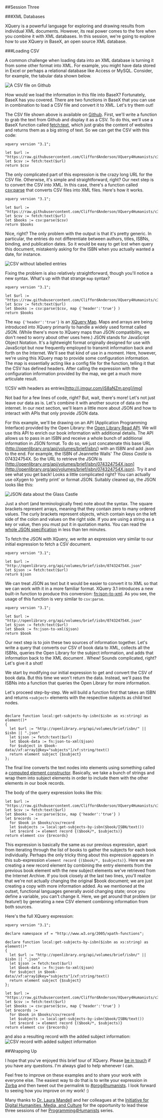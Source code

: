 ##Session Three

###XML Databases

XQuery is a powerful language for exploring and drawing results from individual XML documents. However, its real power comes to the fore when you combine it with XML databases. In this session, we're going to explore how to use XQuery in BaseX, an open source XML database. 

###Loading CSV

A common challenge when loading data into an XML database is turning it from some other format into XML. For example, you might have data stored in Excel or perhaps a relational database like Access or MySQL. Consider, for example, the tabular data shown below.

![A CSV file on Github](http://i.imgur.com/tYLvWJ2.png)

How would we load the information in this file into BaseX? Fortunately, BaseX has you covered. There are two functions in BaseX that you can use in combination to load a CSV file and convert it to XML.  Let's try them out!

The CSV file shown above is available on [Github](https://raw.githubusercontent.com/CliffordAnderson/XQuery4Humanists/c362876f6f6b4ec6755069a3ab256fb01d495616/data/books.csv). First, we'll write a function to grab the text from Github and display it as a CSV. To do this, we'll use a BaseX function called [fetch:text](http://docs.basex.org/wiki/Fetch_Module#fetch:text), which just grabs the content of websites and returns them as a big string of text. So we can get the CSV with this code:
```xquery
xquery version "3.1";

let $url := "https://raw.githubusercontent.com/CliffordAnderson/XQuery4Humanists/c362876f6f6b4ec6755069a3ab256fb01d495616/data/books.csv"
let $csv := fetch:text($url)
return $csv
```
The only complicated part of this expression is the crazy long URL for the CSV file. Otherwise, it's simple and straightforward, right? Our next step is to convert the CSV into XML. In this case, there's a function called [csv:parse](http://docs.basex.org/wiki/CSV_Module) that converts CSV files into XML files. Here's how it works.
```xquery
xquery version "3.1";

let $url := "https://raw.githubusercontent.com/CliffordAnderson/XQuery4Humanists/c362876f6f6b4ec6755069a3ab256fb01d495616/data/books.csv"
let $csv := fetch:text($url)
let $books := csv:parse($csv)
return $books
```

Nice, right? The only problem with the output is that it's pretty generic. In particular, the entries do not differentiate between authors, titles, ISBNs, binding, and publication dates. So it would be easy to get lost when query this document, mistakenly asking for the ISBN when you actually wanted a date, for instance. 

![CSV without labelled entries](http://i.imgur.com/2k6fVoq.png)

Fixing the problem is also relatively straightforward, though you'll notice a new syntax. What's up with that strange ```map``` syntax?

```xquery
xquery version "3.1";

let $url := "https://raw.githubusercontent.com/CliffordAnderson/XQuery4Humanists/c362876f6f6b4ec6755069a3ab256fb01d495616/data/books.csv"
let $csv := fetch:text($url)
let $books := csv:parse($csv, map {'header':'true'} )
return $books
```
The ```map {'header':'true'}``` is an [XQuery Map](http://docs.basex.org/wiki/XQuery_3.1#Maps). Maps and arrays are being introduced into XQuery primarily to handle a widely used format called JSON. (While there's more to XQuery maps than JSON compatibility, we don't need to worry about other uses here.)  JSON stands for JavaScript Object Notation. It's a lightweight format originally designed for use with JavaScript but now frequently employed to transmit information back and forth on the Internet. We'll see that kind of use in a moment. Here, however, we're using this XQuery map to provide some configuration information. The map is essentially acting like a config file for the function, telling it that the CSV has defined headers. After calling the expression with the configuration information provided by the map, we get a much more articulate result.

![CSV with headers as entries]http://i.imgur.com/jS8aNZm.png[/img]

Not bad for a few lines of code, right? But, wait, there's more! Let's not just leave our data as is. Let's combine it with another source of data on the internet. In our next section, we'll learn a little more about JSON and how to interact with APIs that only provide JSON data.

For this example, we'll be drawing on an API (Application Programming Interface) provided by the Open Library: the [Open Library Read API](https://openlibrary.org/dev/docs/api/read). We will use this API to enrich our book information with additional details. The API allows us to pass in an ISBN and receive a whole bunch of additional information in JSON format. To do so, we just concatenate this base URL (http://openlibrary.org/api/volumes/brief/isbn/) with an ISBN and add .json to the end. For example, the ISBN of Jeannette Walls' *The Glass Castle* is 074324754X. So the URL to retrieve the JSON is [http://openlibrary.org/api/volumes/brief/isbn/074324754X.json](http://openlibrary.org/api/volumes/brief/isbn/074324754X.json). Try it and see what you get back! Looks a little complicated right? You can actually use oXygen to 'pretty print' or format JSON. Suitably cleaned up, the JSON looks like this:

![JSON data about the Glass Castle](http://i.imgur.com/da92Xze.png)

Just a short (and terminologically free) note about the syntax. The square brackets represent arrays, meaning that they contain zero to many ordered values. The curly brackets represent objects, which contain keys on the left side of the colon and values on the right side. If you are using a string as a key or value, then you must put it in quotation marks. You can read the [whole JSON specification](http://www.json.org/) in less than ten minutes.

To fetch the JSON with XQuery, we write an expression very similar to our initial expression to fetch a CSV document.

```xquery
xquery version "3.1";

let $url := "http://openlibrary.org/api/volumes/brief/isbn/074324754X.json"
let $json := fetch:text($url)
return $json
```
We can treat JSON as text but it would be easier to convert it to XML so that we can work with it in a more familiar format. XQuery 3.1 introduces a new built-in function to produce this conversion: [fn:json-to-xml](http://docs.basex.org/wiki/XQuery_3.1#fn:json-to-xml). As you see, the usage of this function is very similar to ```csv:parse```.

```xquery
xquery version "3.1";

let $url := "http://openlibrary.org/api/volumes/brief/isbn/074324754X.json"
let $json := fetch:text($url)
let $book := fn:json-to-xml($json)
return $book
````
Our next step is to join these two sources of information together. Let's write a query that converts our CSV of book data to XML, collects all the ISBNs, queries the Open Library for the subject information, and adds that information back to the XML document . Whew! Sounds complicated, right? Let's give it a shot!

We start by modifying our initial expression to get and convert the CSV of book data. But this time we won't return the data. Instead, we'll pass the ISBNs into a function that queries the Open Library for more information. 

Let's proceed step-by-step. We will build a function first that takes an ISBN and returns ```<subject>``` elements with the respective subjects as child text nodes.

```xquery

declare function local:get-subjects-by-isbn($isbn as xs:string) as element()*
{
  let $url := "http://openlibrary.org/api/volumes/brief/isbn/" || $isbn || ".json"
  let $json := fetch:text($url)
  let $book-data := fn:json-to-xml($json)
  for $subject in $book-data//xf:array[@key="subjects"]/xf:string/text()
  return element subject {$subject}
};
```

The final line converts the text nodes into elements using something called a [computed element constructor](http://www.w3.org/TR/xquery/#id-computedElements). Basically, we take a bunch of strings and wrap them into subject elements in order to include them with the other elements in our book records.

The body of the query expression looks like this:

```xquery
let $url := "https://raw.githubusercontent.com/CliffordAnderson/XQuery4Humanists/c362876f6f6b4ec6755069a3ab256fb01d495616/data/books.csv"
let $csv := fetch:text($url)
let $books := csv:parse($csv, map {'header':'true'} )
let $records :=
  for $book in $books/csv/record
  let $subjects := local:get-subjects-by-isbn($book/ISBN/text())
  let $record := element record {($book/*, $subjects)}
return element csv {$records}
```
This expression is basically the same as our previous expression, apart from iterating through the list of books to gather the subjects for each book individually. Perhaps the only tricky thing about this expression appears in this sub-expression ```element record {($book/*, $subjects)}```. Here we are creating a new record element by combining the entry elements from the previous book element with the new subject elements we've retrieved from the Internet Archive. If you look closely at the last two lines, you'll realize that we're not actually changing the original $book document; we are just creating a copy with more information added. As we mentioned at the outset, functional languages generally avoid changing state; once you define a variable, you can't change it. Here, we get around that problem (or feature!) by generating a new CSV element combining information from both sources.

Here's the full XQuery expression:

```xquery
xquery version "3.1";

declare namespace xf = "http://www.w3.org/2005/xpath-functions";

declare function local:get-subjects-by-isbn($isbn as xs:string) as element()*
{
  let $url := "http://openlibrary.org/api/volumes/brief/isbn/" || $isbn || ".json"
  let $json := fetch:text($url)
  let $book-data := fn:json-to-xml($json)
  for $subject in $book-data//xf:array[@key="subjects"]/xf:string/text()
  return element subject {$subject}
};

let $url := "https://raw.githubusercontent.com/CliffordAnderson/XQuery4Humanists/c362876f6f6b4ec6755069a3ab256fb01d495616/data/books.csv"
let $csv := fetch:text($url)
let $books := csv:parse($csv, map {'header':'true'} )
let $records :=
  for $book in $books/csv/record
  let $subjects := local:get-subjects-by-isbn($book/ISBN/text())
  let $record := element record {($book/*, $subjects)}
return element csv {$records}
```
and also a resulting record with the added subject information:
![CSV record with added subject information](http://i.imgur.com/WklULX7.png)

##Wrapping Up

I hope that you've enjoyed this brief tour of XQuery. Please [be in touch](http://www.library.vanderbilt.edu/scholarly/) if you have any questions. I'm always glad to help whenever I can.

Feel free to improve on these examples and to share your work with everyone else. The easiest way to do that is to write your expression in [Zorba](try-zorba.28.io) and then tweet out the permalink to [#prog4humanists](https://twitter.com/hashtag/prog4humanists). I look forward to seeing how you improve on my work! :)

Many thanks to [Dr. Laura Mandell](http://idhmc.tamu.edu/the-director/) and her colleagues at the [Initiative for Digital Humanities, Media, and Culture](http://idhmc.tamu.edu/) for the opportunity to lead these three sessions of her [Programming4Humanists](http://www.programming4humanists.org/) series.
